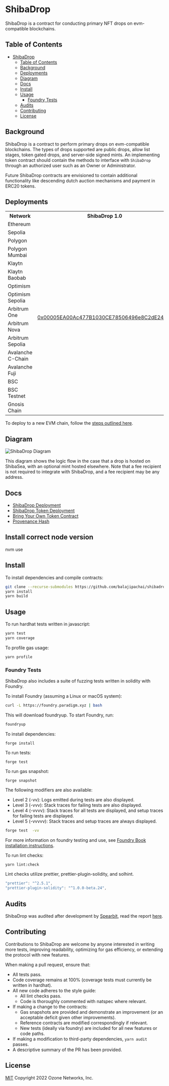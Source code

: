 # ShibaDrop

ShibaDrop is a contract for conducting primary NFT drops on evm-compatible blockchains.

## Table of Contents

- [ShibaDrop](#shibadrop)
  - [Table of Contents](#table-of-contents)
  - [Background](#background)
  - [Deployments](#deployments)
  - [Diagram](#diagram)
  - [Docs](#docs)
  - [Install](#install)
  - [Usage](#usage)
    - [Foundry Tests](#foundry-tests)
  - [Audits](#audits)
  - [Contributing](#contributing)
  - [License](#license)

## Background

ShibaDrop is a contract to perform primary drops on evm-compatible blockchains. The types of drops supported are public drops, allow list stages, token gated drops, and server-side signed mints. An implementing token contract should contain the methods to interface with `ShibaDrop` through an authorized user such as an Owner or Administrator.

Future ShibaDrop contracts are envisioned to contain additional functionality like descending dutch auction mechanisms and payment in ERC20 tokens.

## Deployments

<table>
<tr>
<th>Network</th>
<th>ShibaDrop 1.0</th>
</tr>

<tr><td>Ethereum</td><td rowspan="17">

[0x00005EA00Ac477B1030CE78506496e8C2dE24bf5](https://etherscan.io/address/0x00005EA00Ac477B1030CE78506496e8C2dE24bf5#code)

</td></tr>
<tr><td>Sepolia</td></tr>
<tr><td>Polygon</td></tr>
<tr><td>Polygon Mumbai</td></tr>
<tr><td>Klaytn</td></tr>
<tr><td>Klaytn Baobab</td></tr>
<tr><td>Optimism</td></tr>
<tr><td>Optimism Sepolia</td></tr>
<tr><td>Arbitrum One</td></tr>
<tr><td>Arbitrum Nova</td></tr>
<tr><td>Arbitrum Sepolia</td></tr>
<tr><td>Avalanche C-Chain</td></tr>
<tr><td>Avalanche Fuji</td></tr>
<tr><td>BSC</td></tr>
<tr><td>BSC Testnet</td></tr>
<tr><td>Gnosis Chain</td></tr>
</table>

To deploy to a new EVM chain, follow the [steps outlined here](docs/ShibaDropDeployment.md).

## Diagram

![ShibaDrop Diagram](img/shibadrop-diagram.png)

This diagram shows the logic flow in the case that a drop is hosted on ShibaSea, with an optional mint hosted elsewhere. Note that a fee recipient is not required to integrate with ShibaDrop, and a fee recipient may be any address.

## Docs

- [ShibaDrop Deployment](docs/ShibaDropDeployment.md)
- [ShibaDrop Token Deployment](docs/ShibaDropTokenDeployment.md)
- [Bring Your Own Token Contract](docs/BringYourOwnTokenContract.md)
- [Provenance Hash](docs/ProvenanceHash.md)

## Install correct node version

nvm use

## Install

To install dependencies and compile contracts:

```bash
git clone --recurse-submodules https://github.com/balajipachai/shibadrop.git && cd shibadrop
yarn install
yarn build
```

## Usage

To run hardhat tests written in javascript:

```bash
yarn test
yarn coverage
```

To profile gas usage:

```bash
yarn profile
```

### Foundry Tests

ShibaDrop also includes a suite of fuzzing tests written in solidity with Foundry.

To install Foundry (assuming a Linux or macOS system):

```bash
curl -L https://foundry.paradigm.xyz | bash
```

This will download foundryup. To start Foundry, run:

```bash
foundryup
```

To install dependencies:

```
forge install
```

To run tests:

```
forge test
```

To run gas snapshot:

```
forge snapshot
```

The following modifiers are also available:

- Level 2 (-vv): Logs emitted during tests are also displayed.
- Level 3 (-vvv): Stack traces for failing tests are also displayed.
- Level 4 (-vvvv): Stack traces for all tests are displayed, and setup traces for failing tests are displayed.
- Level 5 (-vvvvv): Stack traces and setup traces are always displayed.

```bash
forge test  -vv
```

For more information on foundry testing and use, see [Foundry Book installation instructions](https://book.getfoundry.sh/getting-started/installation).

To run lint checks:

```bash
yarn lint:check
```

Lint checks utilize prettier, prettier-plugin-solidity, and solhint.

```javascript
"prettier": "^2.5.1",
"prettier-plugin-solidity": "^1.0.0-beta.24",
```

## Audits

ShibaDrop was audited after development by [Spearbit](https://spearbit.com/), read the report [here](./assets/spearbit-shibadrop-audit.pdf).

## Contributing

Contributions to ShibaDrop are welcome by anyone interested in writing more tests, improving readability, optimizing for gas efficiency, or extending the protocol with new features.

When making a pull request, ensure that:

- All tests pass.
- Code coverage remains at 100% (coverage tests must currently be written in hardhat).
- All new code adheres to the style guide:
  - All lint checks pass.
  - Code is thoroughly commented with natspec where relevant.
- If making a change to the contracts:
  - Gas snapshots are provided and demonstrate an improvement (or an acceptable deficit given other improvements).
  - Reference contracts are modified correspondingly if relevant.
  - New tests (ideally via foundry) are included for all new features or code paths.
- If making a modification to third-party dependencies, `yarn audit` passes.
- A descriptive summary of the PR has been provided.

## License

[MIT](LICENSE) Copyright 2022 Ozone Networks, Inc.

[version-badge]: https://img.shields.io/github/package-json/v/ProjectOpenSea/shibadrop
[version-link]: https://github.com/ProjectOpenSea/shibadrop/blob/main/package.json
[ci-badge]: https://github.com/ProjectOpenSea/shibadrop/actions/workflows/test.yml/badge.svg
[ci-link]: https://github.com/ProjectOpenSea/shibadrop/actions/workflows/test.yml
[coverage-badge]: https://coveralls.io/repos/github/ProjectOpenSea/shibadrop/badge.svg?branch=main
[coverage-link]: https://coveralls.io/github/ProjectOpenSea/shibadrop?branch=main
[license-badge]: https://img.shields.io/github/license/ProjectOpenSea/shibadrop
[license-link]: https://github.com/ProjectOpenSea/shibadrop/blob/main/LICENSE
[docs-badge]: https://img.shields.io/badge/ShibaDrop-documentation-informational
[docs-link]: https://github.com/ProjectOpenSea/shibadrop/tree/main/docs
[discussions-badge]: https://img.shields.io/badge/ShibaDrop-discussions-blueviolet
[discussions-link]: https://github.com/ProjectOpenSea/shibadrop/discussions
